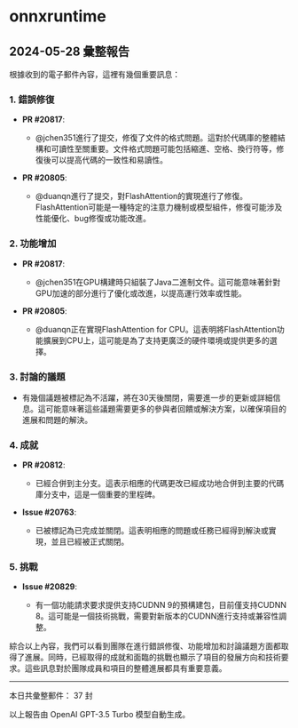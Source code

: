 # onnxruntime

## 2024-05-28 彙整報告

根據收到的電子郵件內容，這裡有幾個重要訊息：



### 1. 錯誤修復

- **PR #20817**:

  - @jchen351進行了提交，修復了文件的格式問題。這對於代碼庫的整體結構和可讀性至關重要。文件格式問題可能包括縮進、空格、換行符等，修復後可以提高代碼的一致性和易讀性。

- **PR #20805**:

  - @duanqn進行了提交，對FlashAttention的實現進行了修復。FlashAttention可能是一種特定的注意力機制或模型組件，修復可能涉及性能優化、bug修復或功能改進。



### 2. 功能增加

- **PR #20817**:

  - @jchen351在GPU構建時只組裝了Java二進制文件。這可能意味著針對GPU加速的部分進行了優化或改進，以提高運行效率或性能。

- **PR #20805**:

  - @duanqn正在實現FlashAttention for CPU。這表明將FlashAttention功能擴展到CPU上，這可能是為了支持更廣泛的硬件環境或提供更多的選擇。



### 3. 討論的議題

- 有幾個議題被標記為不活躍，將在30天後關閉，需要進一步的更新或詳細信息。這可能意味著這些議題需要更多的參與者回饋或解決方案，以確保項目的進展和問題的解決。



### 4. 成就

- **PR #20812**:

  - 已經合併到主分支。這表示相應的代碼更改已經成功地合併到主要的代碼庫分支中，這是一個重要的里程碑。

- **Issue #20763**:

  - 已被標記為已完成並關閉。這表明相應的問題或任務已經得到解決或實現，並且已經被正式關閉。



### 5. 挑戰

- **Issue #20829**:

  - 有一個功能請求要求提供支持CUDNN 9的預構建包，目前僅支持CUDNN 8。這可能是一個技術挑戰，需要對新版本的CUDNN進行支持或兼容性調整。



綜合以上內容，我們可以看到團隊在進行錯誤修復、功能增加和討論議題方面都取得了進展。同時，已經取得的成就和面臨的挑戰也顯示了項目的發展方向和技術要求。這些訊息對於團隊成員和項目的整體進展都具有重要意義。



---



本日共彙整郵件： 37 封



以上報告由 OpenAI GPT-3.5 Turbo 模型自動生成。
